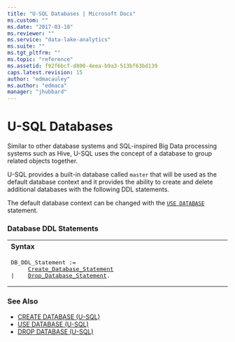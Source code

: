 ```yaml
---
title: "U-SQL Databases | Microsoft Docs"
ms.custom: ""
ms.date: "2017-03-10"
ms.reviewer: ""
ms.service: "data-lake-analytics"
ms.suite: ""
ms.tgt_pltfrm: ""
ms.topic: "reference"
ms.assetid: f92f6bcf-d800-4eea-b9a3-513bf63bd139
caps.latest.revision: 15
author: "edmacauley"
ms.author: "edmaca"
manager: "jhubbard"
---
```

# U-SQL Databases
Similar to other database systems and SQL-inspired Big Data processing systems such as Hive, U-SQL uses the concept of a database to group related objects together.   
  
U-SQL provides a built-in database called `master` that will be used as the default database context and it provides the ability to create and delete additional databases with the following DDL statements.  
  
The default database context can be changed with the [`USE DATABASE`](use-database-u-sql.md) statement.  
  
### Database DDL Statements
<table><th align="left">Syntax</th><tr><td><pre>
DB_DDL_Statement :=                                                                                      
     <a href="create-database-u-sql.md">Create_Database_Statement</a>
|    <a href="drop-database-u-sql.md">Drop_Database_Statement</a>.
</pre></td></tr></table>
  
### See Also  
* [CREATE DATABASE (U-SQL)](create-database-u-sql.md)  
* [USE DATABASE (U-SQL)](use-database-u-sql.md)  
* [DROP DATABASE (U-SQL)](drop-database-u-sql.md)  
